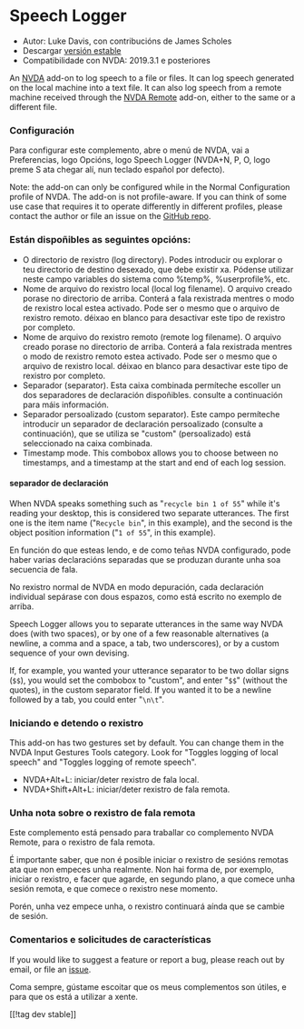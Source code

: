 # Speech Logger #

* Autor: Luke Davis, con contribucións de James Scholes
* Descargar [versión estable][1]
* Compatibilidade con NVDA: 2019.3.1 e posteriores

An [NVDA](https://nvaccess.org/) add-on to log speech to a file or files.
It can log speech generated on the local machine into a text file.  It can
also log speech from a remote machine received through the [NVDA
Remote](https://nvdaremote.com/) add-on, either to the same or a different
file.

### Configuración

Para configurar este complemento, abre o menú de NVDA, vai a Preferencias,
logo Opcións, logo Speech Logger (NVDA+N, P, O, logo preme S ata chegar alí,
nun teclado español por defecto).

Note: the add-on can only be configured while in the Normal Configuration
profile of NVDA.  The add-on is not profile-aware.  If you can think of some
use case that requires it to operate differently in different profiles,
please contact the author or file an issue on the [GitHub repo][2].

### Están dispoñibles as seguintes opcións:

* O directorio de rexistro (log directory). Podes introducir ou explorar o
  teu directorio de destino desexado, que debe existir xa. Pódense utilizar
  neste campo variables do sistema como %temp%, %userprofile%, etc.
* Nome de arquivo do rexistro local (local log filename). O arquivo creado
  porase no directorio de arriba. Conterá a fala rexistrada mentres o modo
  de rexistro local estea activado. Pode ser o mesmo que o arquivo de
  rexistro remoto. déixao en blanco para desactivar este tipo de rexistro
  por completo.
* Nome de arquivo do rexistro remoto (remote log filename). O arquivo creado
  porase no directorio de arriba. Conterá a fala rexistrada mentres o modo
  de rexistro remoto estea activado. Pode ser o mesmo que o arquivo de
  rexistro local. déixao en blanco para desactivar este tipo de rexistro por
  completo.
* Separador (separator). Esta caixa combinada permíteche escoller un dos
  separadores de declaración dispoñibles. consulte a continuación para máis
  información.
* Separador persoalizado (custom separator). Este campo permíteche
  introducir un separador de declaración persoalizado (consulte a
  continuación), que se utiliza se "custom" (persoalizado) está seleccionado
  na caixa combinada.
* Timestamp mode. This combobox allows you to choose between no timestamps,
  and a timestamp at the start and end of each log session.

#### separador de declaración

When NVDA speaks something such as "`recycle bin 1 of 55`" while it's
reading your desktop, this is considered two separate utterances.  The first
one is the item name ("`Recycle bin`", in this example), and the second is
the object position information ("`1 of 55`", in this example).

En función do que esteas lendo, e de como teñas NVDA configurado, pode haber
varias declaracións separadas que se produzan durante unha soa secuencia de
fala.

No rexistro normal de NVDA en modo depuración, cada declaración individual
sepárase con dous espazos, como está escrito no exemplo de arriba.

Speech Logger allows you to separate utterances in the same way NVDA does
(with two spaces), or by one of a few reasonable alternatives (a newline, a
comma and a space, a tab, two underscores), or by a custom sequence of your
own devising.

If, for example, you wanted your utterance separator to be two dollar signs
(`$$`), you would set the combobox to "custom", and enter "`$$`" (without
the quotes), in the custom separator field.  If you wanted it to be a
newline followed by a tab, you could enter "`\n\t`".

### Iniciando e detendo o rexistro

This add-on has two gestures set by default.  You can change them in the
NVDA Input Gestures Tools category.  Look for "Toggles logging of local
speech" and "Toggles logging of remote speech".

* NVDA+Alt+L: iniciar/deter rexistro de fala local.
* NVDA+Shift+Alt+L: iniciar/deter rexistro de fala remota.

### Unha nota sobre o rexistro de fala remota

Este complemento está pensado para traballar co complemento NVDA Remote,
para o rexistro de fala remota.

É importante saber, que non é posible iniciar o rexistro de sesións remotas
ata que non empeces unha realmente.  Non hai forma de, por exemplo, iniciar
o rexistro, e facer que agarde, en segundo plano, a que comece unha sesión
remota, e que comece o rexistro nese momento.

Porén, unha vez empece unha, o rexistro continuará aínda que se cambie de
sesión.

### Comentarios e solicitudes de características

If you would like to suggest a feature or report a bug, please reach out by
email, or file an [issue][2].

Coma sempre, gústame escoitar que os meus complementos son útiles, e para
que os está a utilizar a xente.

[[!tag dev stable]]

[1]: https://www.nvaccess.org/addonStore/legacy?file=speechLogger

[2]: https://github.com/opensourcesys/speechLogger/issues/
